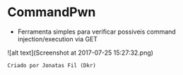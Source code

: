 # CommandPwn

- Ferramenta simples para verificar possiveis command injection/execution via GET

![alt text](Screenshot at 2017-07-25 15:27:32.png)


```Criado por Jonatas Fil (Dkr)```
